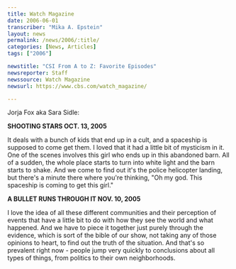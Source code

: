 ```yaml
---
title: Watch Magazine
date: 2006-06-01
transcriber: "Mika A. Epstein"
layout: news
permalink: /news/2006/:title/
categories: [News, Articles]
tags: ["2006"]

newstitle: "CSI From A to Z: Favorite Episodes"
newsreporter: Staff
newssource: Watch Magazine
newsurl: https://www.cbs.com/watch_magazine/

---
```


Jorja Fox aka Sara Sidle:

**SHOOTING STARS OCT. 13, 2005**

It deals with a bunch of kids that end up in a cult, and a spaceship is supposed to come get them. I loved that it had a little bit of mysticism in it. One of the scenes involves this girl who ends up in this abandoned barn. All of a sudden, the whole place starts to turn into white light and the barn starts to shake. And we come to find out it's the police helicopter landing, but there's a minute there where you're thinking, "Oh my god. This spaceship is coming to get this girl."

**A BULLET RUNS THROUGH IT NOV. 10, 2005**

I love the idea of all these different communities and their perception of events that have a little bit to do with how they see the world and what happened. And we have to piece it together just purely through the evidence, which is sort of the bible of our show, not taking any of those opinions to heart, to find out the truth of the situation. And that's so prevalent right now - people jump very quickly to conclusions about all types of things, from politics to their own neighborhoods.
